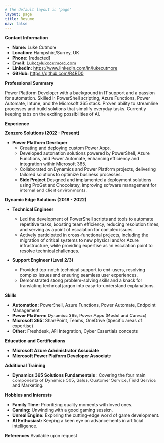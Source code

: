 ```yaml
---
# the default layout is 'page'
layout: page
title: Resume
nav: false
---
```


**Contact Information**

- **Name:** Luke Cutmore
- **Location:** Hampshire/Surrey, UK
- **Phone:** [redacted] 
- **Email:** Luke@lukecutmore.com
- **LinkedIn:** https://www.linkedin.com/in/lukecutmore
- **GitHub:** https://github.com/R4RD0

**Professional Summary**

Power Platform Developer with a background in IT support and a passion for automation. Skilled in PowerShell scripting, Azure Functions, Power Automate, Intune, and the Microsoft 365 stack. Proven ability to streamline processes and build solutions that simplify everyday tasks. Currently keeping tabs on the exciting possibilities of AI. 

**Experience**

**Zenzero Solutions (2022 - Present)**
* **Power Platform Developer**
  * Creating and deploying custom Power Apps.
  * Developed automation solutions powered by PowerShell, Azure Functions, and Power Automate, enhancing efficiency and integration within Microsoft 365.
  * Collaborated on Dynamics and Power Platform projects, delivering tailored solutions to optimize business processes.
  * **Side Project** Designed and implamented a deployment solutions using ProGet and Chocolatey, improving software management for internal and client environments.

**Dynamic Edge Solutions (2018 - 2022)**
* **Technical Engineer**
   * Led the development of PowerShell scripts and tools to automate repetitive tasks, boosting team efficiency, reducing resolution times, and serving as a point of escalation for complex issues.
   * Actively participated in cross-functional projects, including the migration of critical systems to new physical and/or Azure infrastructure, while providing expertise as an escalation point to resolve technical challenges.

* **Support Engineer (Level 2/3)** 
   * Provided top-notch technical support to end-users, resolving complex issues and ensuring seamless user experiences. 
  * Demonstrated strong problem-solving skills and a knack for translating technical jargon into easy-to-understand explanations.


**Skills**

* **Automation:** PowerShell, Azure Functions, Power Automate, Endpoint Management
* **Power Platform:** Dynamics 365, Power Apps (Model and Canvas)
* **Microsoft 365:**  SharePoint, Teams, OneDrive (Specific areas of expertise)
* **Other:**  Freshdesk, API Integration, Cyber Essentials concepts

**Education and Certifications**
* **Microsoft Azure Administrator Associate** 
* **Microsoft Power Platform Developer Associate** 

**Additional Training**

* **Dynamics 365 Solutions Fundamentals** :
Covering the four main components of Dynamics 365; Sales, Customer Service, Field Service and Marketing.

**Hobbies and Interests**

* **Family Time:** Prioritizing quality moments with loved ones.
* **Gaming:**  Unwinding with a good gaming session.
* **Unreal Engine:** Exploring the cutting-edge world of game development.
* **AI Enthusiast:** Keeping a keen eye on advancements in artificial intelligence.

**References**
Available upon request 